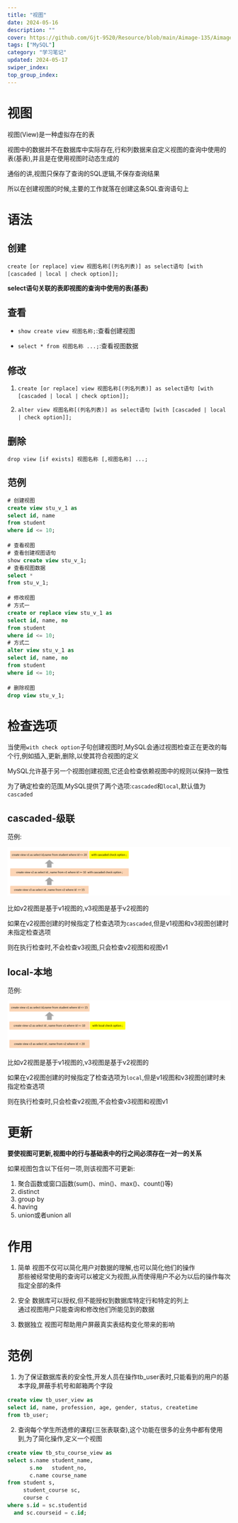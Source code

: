 ```yaml
---
title: "视图"
date: 2024-05-16
description: ""
cover: https://github.com/Gjt-9520/Resource/blob/main/Aimage-135/Aimage18.jpg?raw=true
tags: ["MySQL"]
category: "学习笔记"
updated: 2024-05-17
swiper_index: 
top_group_index: 
---
```


# 视图

视图(View)是一种虚拟存在的表              

视图中的数据并不在数据库中实际存在,行和列数据来自定义视图的查询中使用的表(基表),并且是在使用视图时动态生成的

通俗的讲,视图只保存了查询的SQL逻辑,不保存查询结果

所以在创建视图的时候,主要的工作就落在创建这条SQL查询语句上

# 语法

## 创建

`create [or replace] view 视图名称[(列名列表)] as select语句 [with [cascaded | local | check option]];`

**select语句关联的表即视图的查询中使用的表(基表)**

## 查看

- `show create view 视图名称;`:查看创建视图

- `select * from 视图名称 ...;`:查看视图数据

## 修改

1. `create [or replace] view 视图名称[(列名列表)] as select语句 [with [cascaded | local | check option]];`

2. `alter view 视图名称[(列名列表)] as select语句 [with [cascaded | local | check option]];`

## 删除

`drop view [if exists] 视图名称 [,视图名称] ...;`

## 范例

```sql
# 创建视图
create view stu_v_1 as
select id, name
from student
where id <= 10;

# 查看视图
# 查看创建视图语句
show create view stu_v_1;
# 查看视图数据
select *
from stu_v_1;

# 修改视图
# 方式一
create or replace view stu_v_1 as
select id, name, no
from student
where id <= 10;
# 方式二
alter view stu_v_1 as
select id, name, no
from student
where id <= 10;

# 删除视图
drop view stu_v_1;
```

# 检查选项

当使用`with check option`子句创建视图时,MySQL会通过视图检查正在更改的每个行,例如插入,更新,删除,以使其符合视图的定义           

MySQL允许基于另一个视图创建视图,它还会检查依赖视图中的规则以保持一致性           

为了确定检查的范围,MySQL提供了两个选项:`cascaded`和`local`,默认值为`cascaded`

## cascaded-级联

范例:

![级联范例](../images/级联.png)

比如v2视图是基于v1视图的,v3视图是基于v2视图的         

如果在v2视图创建的时候指定了检查选项为`cascaded`,但是v1视图和v3视图创建时未指定检查选项                 

则在执行检查时,不会检查v3视图,只会检查v2视图和视图v1     

## local-本地

范例:

![本地范例](../images/本地.png)

比如v2视图是基于v1视图的,v3视图是基于v2视图的        

如果在v2视图创建的时候指定了检查选项为`local`,但是v1视图和v3视图创建时未指定检查选项         

则在执行检查时,只会检查v2视图,不会检查v3视图和视图v1

# 更新

**要使视图可更新,视图中的行与基础表中的行之间必须存在一对一的关系**           

如果视图包含以下任何一项,则该视图不可更新:

1. 聚合函数或窗口函数(sum()、min()、max()、count()等)
2. distinct
3. group by
4. having
5. union或者union all

# 作用

1. 简单
视图不仅可以简化用户对数据的理解,也可以简化他们的操作        
那些被经常使用的查询可以被定义为视图,从而使得用户不必为以后的操作每次指定全部的条件

2. 安全
数据库可以授权,但不能授权到数据库特定行和特定的列上                          
通过视图用户只能查询和修改他们所能见到的数据               

3. 数据独立
视图可帮助用户屏蔽真实表结构变化带来的影响                 

# 范例

1. 为了保证数据库表的安全性,开发人员在操作tb_user表时,只能看到的用户的基本字段,屏蔽手机号和邮箱两个字段

```sql
create view tb_user_view as
select id, name, profession, age, gender, status, createtime
from tb_user;
```

2. 查询每个学生所选修的课程(三张表联查),这个功能在很多的业务中都有使用到,为了简化操作,定义一个视图

```sql
create view tb_stu_course_view as
select s.name student_name,
       s.no   student_no,
       c.name course_name
from student s,
     student_course sc,
     course c
where s.id = sc.studentid
  and sc.courseid = c.id;
```